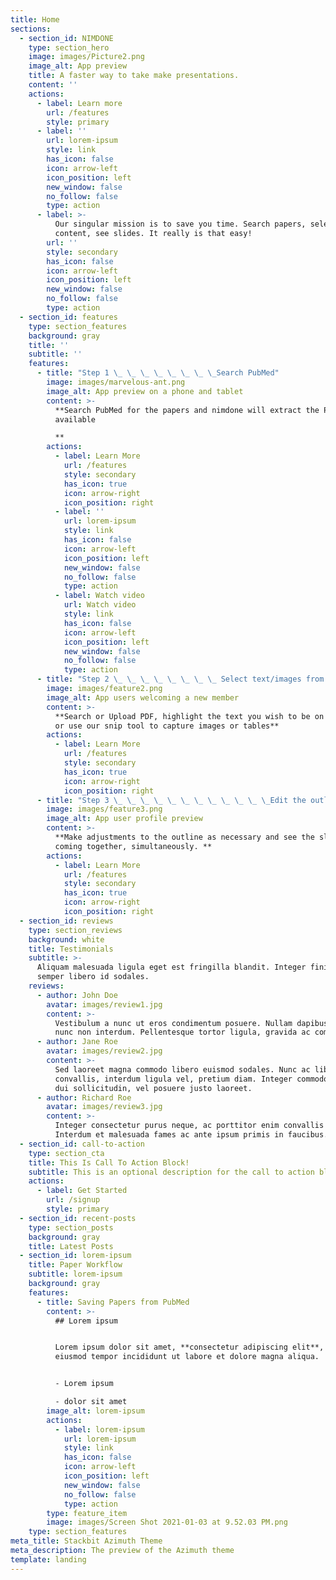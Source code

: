 ```yaml
---
title: Home
sections:
  - section_id: NIMDONE
    type: section_hero
    image: images/Picture2.png
    image_alt: App preview
    title: A faster way to take make presentations.
    content: ''
    actions:
      - label: Learn more
        url: /features
        style: primary
      - label: ''
        url: lorem-ipsum
        style: link
        has_icon: false
        icon: arrow-left
        icon_position: left
        new_window: false
        no_follow: false
        type: action
      - label: >-
          Our singular mission is to save you time. Search papers, select
          content, see slides. It really is that easy!
        url: ''
        style: secondary
        has_icon: false
        icon: arrow-left
        icon_position: left
        new_window: false
        no_follow: false
        type: action
  - section_id: features
    type: section_features
    background: gray
    title: ''
    subtitle: ''
    features:
      - title: "Step 1 \_ \_ \_ \_ \_ \_ \_ \_Search PubMed"
        image: images/marvelous-ant.png
        image_alt: App preview on a phone and tablet
        content: >-
          **Search PubMed for the papers and nimdone will extract the PDF when
          available

          **
        actions:
          - label: Learn More
            url: /features
            style: secondary
            has_icon: true
            icon: arrow-right
            icon_position: right
          - label: ''
            url: lorem-ipsum
            style: link
            has_icon: false
            icon: arrow-left
            icon_position: left
            new_window: false
            no_follow: false
            type: action
          - label: Watch video
            url: Watch video
            style: link
            has_icon: false
            icon: arrow-left
            icon_position: left
            new_window: false
            no_follow: false
            type: action
      - title: "Step 2 \_ \_ \_ \_ \_ \_ \_ \_ Select text/images from PDF"
        image: images/feature2.png
        image_alt: App users welcoming a new member
        content: >-
          **Search or Upload PDF, highlight the text you wish to be on the slide
          or use our snip tool to capture images or tables**
        actions:
          - label: Learn More
            url: /features
            style: secondary
            has_icon: true
            icon: arrow-right
            icon_position: right
      - title: "Step 3 \_ \_ \_ \_ \_ \_ \_ \_ \_ \_ \_ \_Edit the outline and see the slides coming together"
        image: images/feature3.png
        image_alt: App user profile preview
        content: >-
          **Make adjustments to the outline as necessary and see the slides
          coming together, simultaneously. **
        actions:
          - label: Learn More
            url: /features
            style: secondary
            has_icon: true
            icon: arrow-right
            icon_position: right
  - section_id: reviews
    type: section_reviews
    background: white
    title: Testimonials
    subtitle: >-
      Aliquam malesuada ligula eget est fringilla blandit. Integer finibus
      semper libero id sodales. 
    reviews:
      - author: John Doe
        avatar: images/review1.jpg
        content: >-
          Vestibulum a nunc ut eros condimentum posuere. Nullam dapibus quis
          nunc non interdum. Pellentesque tortor ligula, gravida ac commodo eu.
      - author: Jane Roe
        avatar: images/review2.jpg
        content: >-
          Sed laoreet magna commodo libero euismod sodales. Nunc ac libero
          convallis, interdum ligula vel, pretium diam. Integer commodo sem at
          dui sollicitudin, vel posuere justo laoreet.
      - author: Richard Roe
        avatar: images/review3.jpg
        content: >-
          Integer consectetur purus neque, ac porttitor enim convallis vitae.
          Interdum et malesuada fames ac ante ipsum primis in faucibus.
  - section_id: call-to-action
    type: section_cta
    title: This Is Call To Action Block!
    subtitle: This is an optional description for the call to action block.
    actions:
      - label: Get Started
        url: /signup
        style: primary
  - section_id: recent-posts
    type: section_posts
    background: gray
    title: Latest Posts
  - section_id: lorem-ipsum
    title: Paper Workflow
    subtitle: lorem-ipsum
    background: gray
    features:
      - title: Saving Papers from PubMed
        content: >-
          ## Lorem ipsum


          Lorem ipsum dolor sit amet, **consectetur adipiscing elit**, sed do
          eiusmod tempor incididunt ut labore et dolore magna aliqua.


          - Lorem ipsum

          - dolor sit amet
        image_alt: lorem-ipsum
        actions:
          - label: lorem-ipsum
            url: lorem-ipsum
            style: link
            has_icon: false
            icon: arrow-left
            icon_position: left
            new_window: false
            no_follow: false
            type: action
        type: feature_item
        image: images/Screen Shot 2021-01-03 at 9.52.03 PM.png
    type: section_features
meta_title: Stackbit Azimuth Theme
meta_description: The preview of the Azimuth theme
template: landing
---
```

